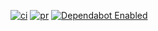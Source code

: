 [![ci](https://github.com/bmacher/macher.dev/actions/workflows/ci.yml/badge.svg)](https://github.com/bmacher/macher.dev/actions/workflows/ci.yml)
[![pr](https://github.com/bmacher/macher.dev/actions/workflows/pr.yml/badge.svg)](https://github.com/bmacher/macher.dev/actions/workflows/pr.yml)
[![Dependabot Enabled](https://api.dependabot.com/badges/status?host=github&repo=bmacher/macher.dev)](https://github.com/bmacher/macher.dev/network/updates)
